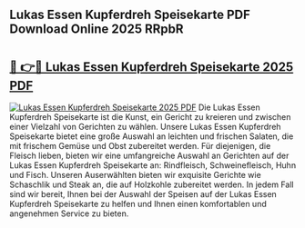 ## Lukas Essen Kupferdreh Speisekarte PDF Download Online 2025 RRpbR

# <h2><a href="http://gca6kjm.nevu.top/?p=Lukas+Essen+Kupferdreh+Speisekarte">🔗 👉🔴 Lukas Essen Kupferdreh Speisekarte 2025 PDF</a></h2>

[![Lukas Essen Kupferdreh Speisekarte 2025 PDF](https://i.imgur.com/dBaPXMq.png)](http://gca6kjm.nevu.top/?p=Lukas+Essen+Kupferdreh+Speisekarte)
Die Lukas Essen Kupferdreh Speisekarte ist die Kunst, ein Gericht zu kreieren und zwischen einer Vielzahl von Gerichten zu wählen. Unsere Lukas Essen Kupferdreh Speisekarte bietet eine große Auswahl an leichten und frischen Salaten, die mit frischem Gemüse und Obst zubereitet werden. Für diejenigen, die Fleisch lieben, bieten wir eine umfangreiche Auswahl an Gerichten auf der Lukas Essen Kupferdreh Speisekarte an: Rindfleisch, Schweinefleisch, Huhn und Fisch. Unseren Auserwählten bieten wir exquisite Gerichte wie Schaschlik und Steak an, die auf Holzkohle zubereitet werden. In jedem Fall sind wir bereit, Ihnen bei der Auswahl der Speisen auf der Lukas Essen Kupferdreh Speisekarte zu helfen und Ihnen einen komfortablen und angenehmen Service zu bieten.
